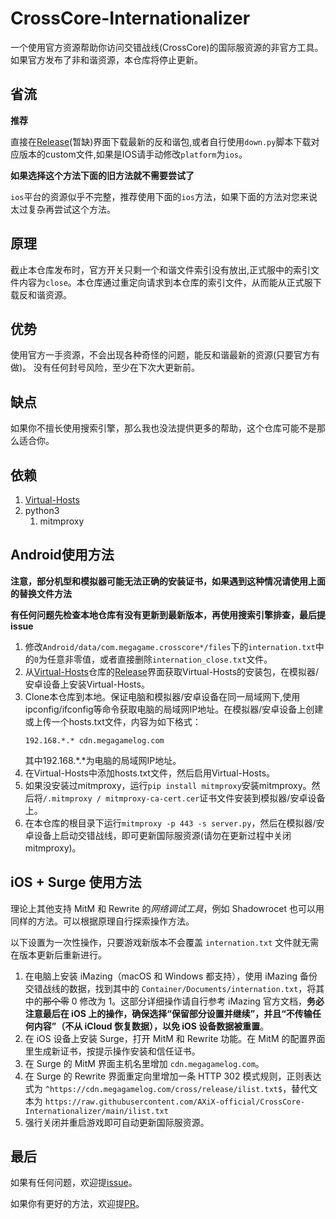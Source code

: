 # CrossCore-Internationalizer

一个使用官方资源帮助你访问交错战线(CrossCore)的国际服资源的非官方工具。
如果官方发布了非和谐资源，本仓库将停止更新。

## 省流

**推荐**

直接在[Release]()(暂缺)界面下载最新的反和谐包,或者自行使用`down.py`脚本下载对应版本的custom文件,如果是IOS请手动修改`platform`为`ios`。

**如果选择这个方法下面的旧方法就不需要尝试了**

`ios`平台的资源似乎不完整，推荐使用下面的`ios`方法，如果下面的方法对您来说太过复杂再尝试这个方法。


## 原理

截止本仓库发布时，官方开关只剩一个和谐文件索引没有放出,正式服中的索引文件内容为`close`。本仓库通过重定向请求到本仓库的索引文件，从而能从正式服下载反和谐资源。

## 优势

使用官方一手资源，不会出现各种奇怪的问题，能反和谐最新的资源(只要官方有做)。
没有任何封号风险，至少在下次大更新前。

## 缺点

如果你不擅长使用搜索引擎，那么我也没法提供更多的帮助，这个仓库可能不是那么适合你。

## 依赖

1. [Virtual-Hosts](https://github.com/x-falcon/Virtual-Hosts)
2. python3
   1. mitmproxy

## Android使用方法

**注意，部分机型和模拟器可能无法正确的安装证书，如果遇到这种情况请使用上面的替换文件方法**

**有任何问题先检查本地仓库有没有更新到最新版本，再使用搜索引擎排查，最后提issue**

1. 修改`Android/data/com.megagame.crosscore*/files`下的`internation.txt`中的`0`为任意非零值，或者直接删除`internation_close.txt`文件。
2. 从[Virtual-Hosts](https://github.com/x-falcon/Virtual-Hosts)仓库的[Release](https://github.com/x-falcon/Virtual-Hosts/releases)界面获取Virtual-Hosts的安装包，在模拟器/安卓设备上安装Virtual-Hosts。
3. Clone本仓库到本地。保证电脑和模拟器/安卓设备在同一局域网下,使用ipconfig/ifconfig等命令获取电脑的局域网IP地址。在模拟器/安卓设备上创建或上传一个hosts.txt文件，内容为如下格式：
   ```
   192.168.*.* cdn.megagamelog.com
   ```
   其中192.168.*.*为电脑的局域网IP地址。
4. 在Virtual-Hosts中添加hosts.txt文件，然后启用Virtual-Hosts。
5. 如果没安装过mitmproxy，运行`pip install mitmproxy`安装mitmproxy。然后将`/.mitmproxy / mitmproxy-ca-cert.cer`证书文件安装到模拟器/安卓设备上。
6. 在本仓库的根目录下运行`mitmproxy -p 443 -s server.py`，然后在模拟器/安卓设备上启动交错战线，即可更新国际服资源(请勿在更新过程中关闭mitmproxy)。

## iOS + Surge 使用方法

理论上其他支持 MitM 和 Rewrite 的*网络调试工具*，例如 Shadowrocet 也可以用同样的方法。可以根据原理自行探索操作方法。

以下设置为一次性操作，只要游戏新版本不会覆盖 `internation.txt` 文件就无需在版本更新后重新进行。

1. 在电脑上安装 iMazing（macOS 和 Windows 都支持），使用 iMazing 备份交错战线的数据，找到其中的 `Container/Documents/internation.txt`，将其中的~~那个零~~ 0 修改为 1。这部分详细操作请自行参考 iMazing 官方文档，**务必注意最后在 iOS 上的操作，确保选择“保留部分设置并继续”，并且“不传输任何内容”（不从 iCloud 恢复数据），以免 iOS 设备数据被重置**。
2. 在 iOS 设备上安装 Surge，打开 MitM 和 Rewrite 功能。在 MitM 的配置界面里生成新证书，按提示操作安装和信任证书。
3. 在 Surge 的 MitM 界面主机名里增加 `cdn.megagamelog.com`。
4. 在 Surge 的 Rewrite 界面重定向里增加一条 HTTP 302 模式规则，正则表达式为 `^https://cdn.megagamelog.com/cross/release/ilist.txt$`，替代文本为 `https://raw.githubusercontent.com/AXiX-official/CrossCore-Internationalizer/main/ilist.txt`
5. 强行关闭并重启游戏即可自动更新国际服资源。

## 最后

如果有任何问题，欢迎提[issue](https://github.com/AXiX-official/CrossCore-Internationalizer/issues)。

如果你有更好的方法，欢迎提[PR](https://github.com/AXiX-official/CrossCore-Internationalizer/pulls)。
